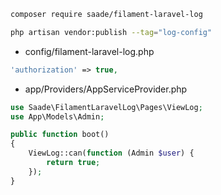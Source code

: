 ```sh
composer require saade/filament-laravel-log

php artisan vendor:publish --tag="log-config"
```

- config/filament-laravel-log.php

```php
'authorization' => true,
```

- app/Providers/AppServiceProvider.php

```php
use Saade\FilamentLaravelLog\Pages\ViewLog;
use App\Models\Admin;

public function boot()
{
    ViewLog::can(function (Admin $user) {
        return true;
    });
}
```
